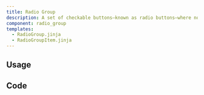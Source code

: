 ```yaml
---
title: Radio Group
description: A set of checkable buttons—known as radio buttons—where no more than one of the buttons can be checked at a time.
component: radio_group
templates:
  - RadioGroup.jinja
  - RadioGroupItem.jinja
---
```


<TabPreview component="Radio Group" template="examples/radio_group.html"/>

<Prose>

## Usage

</Prose>

<IncludeFile dir="docs/templates" file_name="examples/alert.html"/>

<Prose>

## Code
</Prose>

<IncludeComponents dir="radio" :components="{{ metadata.templates }}" />
